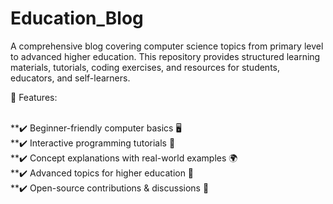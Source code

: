 # Education_Blog
A comprehensive blog covering computer science topics from primary level to advanced higher education. This repository provides structured learning materials, tutorials, coding exercises, and resources for students, educators, and self-learners.
</br>

🌟 Features:
</br>
</br>

**✔️ Beginner-friendly computer basics 🖥️
</br>
**✔️ Interactive programming tutorials 📝
</br>
**✔️ Concept explanations with real-world examples 🌍
</br>
**✔️ Advanced topics for higher education 📖
</br>
**✔️ Open-source contributions & discussions 🚀
